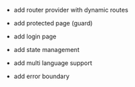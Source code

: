 - add router provider with dynamic routes

- add protected page (guard)
- add login page
- add state management
- add multi language support
- add error boundary
